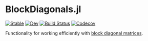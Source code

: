 # BlockDiagonals.jl

[![Stable](https://img.shields.io/badge/docs-stable-blue.svg)](https://invenia.github.io/BlockDiagonals.jl/stable)
[![Dev](https://img.shields.io/badge/docs-dev-blue.svg)](https://invenia.github.io/BlockDiagonals.jl/dev)
[![Build Status](https://travis-ci.com/invenia/BlockDiagonals.jl.svg?branch=master)](https://travis-ci.com/invenia/BlockDiagonals.jl)
[![Codecov](https://codecov.io/gh/invenia/BlockDiagonals.jl/branch/master/graph/badge.svg)](https://codecov.io/gh/invenia/BlockDiagonals.jl)

Functionality for working efficiently with [block diagonal matrices](https://en.wikipedia.org/wiki/Block_matrix#Block_diagonal_matrices).
